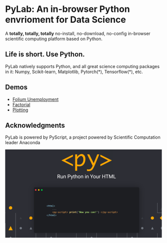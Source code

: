 # PyLab: An in-browser Python envrioment for Data Science 
A **totally, totally, totally** no-install, no-download, no-config in-browser scientific computing platform based on Python. 

## Life is short. Use Python. 
PyLab natively supports Python, and all great science computing packages in it: Numpy, Scikit-learn, Matplotlib, Pytorch(\*), Tensorflow(\*), etc. 

## Demos
* [Folium Unemployment](https://bboczeng.github.io/PyLab/demo/folium.html)
* [Factorial](https://bboczeng.github.io/PyLab/demo/factorial.html)
* [Plotting](https://bboczeng.github.io/PyLab/demo/matplotlib.html)

## Acknowledgments 
PyLab is powered by PyScript, a project powered by Scientific Computation leader Anaconda 

![](imgs/pyscript.png)
